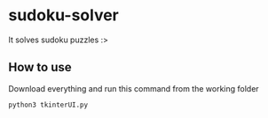 # sudoku-solver

It solves sudoku puzzles :>



## How to use

Download everything and run this command from the working folder

```python3 tkinterUI.py```
